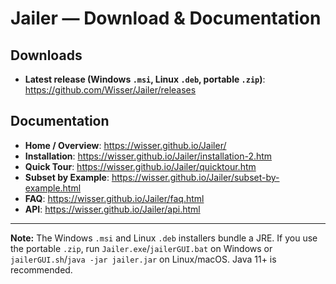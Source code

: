 # Jailer — Download & Documentation

## Downloads
- **Latest release (Windows `.msi`, Linux `.deb`, portable `.zip`)**: https://github.com/Wisser/Jailer/releases

## Documentation
- **Home / Overview**: https://wisser.github.io/Jailer/
- **Installation**: https://wisser.github.io/Jailer/installation-2.htm
- **Quick Tour**: https://wisser.github.io/Jailer/quicktour.htm
- **Subset by Example**: https://wisser.github.io/Jailer/subset-by-example.html
- **FAQ**: https://wisser.github.io/Jailer/faq.html
- **API**: https://wisser.github.io/Jailer/api.html

---
**Note:** The Windows `.msi` and Linux `.deb` installers bundle a JRE. If you use the portable `.zip`, run `Jailer.exe`/`jailerGUI.bat` on Windows or `jailerGUI.sh`/`java -jar jailer.jar` on Linux/macOS. Java 11+ is recommended.
